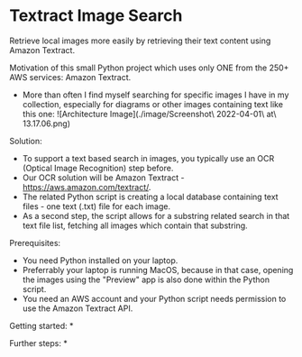 # Textract Image Search
Retrieve local images more easily by retrieving their text content using Amazon Textract.

Motivation of this small Python project which uses only ONE from the 250+ AWS services: Amazon Textract.

* More than often I find myself searching for specific images I have in my collection, especially for diagrams or other images containing text like this one: ![Architecture Image](./image/Screenshot\ 2022-04-01\ at\ 13.17.06.png)

Solution:
* To support a text based search in images, you typically use an OCR (Optical Image Recognition) step before.
* Our OCR solution will be Amazon Textract - https://aws.amazon.com/textract/.
* The related Python script is creating a local database containing text files - one text (.txt) file for each image.
* As a second step, the script allows for a substring related search in that text file list, fetching all images which contain that substring.

Prerequisites:
* You need Python installed on your laptop.
* Preferrably your laptop is running MacOS, because in that case, opening the images using the "Preview" app is also done within the Python script.
* You need an AWS account and your Python script needs permission to use the Amazon Textract API.

Getting started:
*

Further steps:
* 
